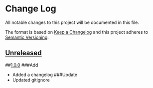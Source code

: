 # Change Log
All notable changes to this project will be documented in this file.

The format is based on [Keep a Changelog](http://keepachangelog.com/)
and this project adheres to [Semantic Versioning](http://semver.org/).

## [Unreleased]

##[1.0.0]
###Add
- Added a changelog
###Update
- Updated gitignore

[Unreleased]: https://github.com/sunsevennv/xorshift/compare/1.0.0...HEAD
[1.0.0]: https://github.com/sunsevennv/xorshift/compare/d60ca9ca341957a9824908f733f30ce4592c9af4...1.0.0